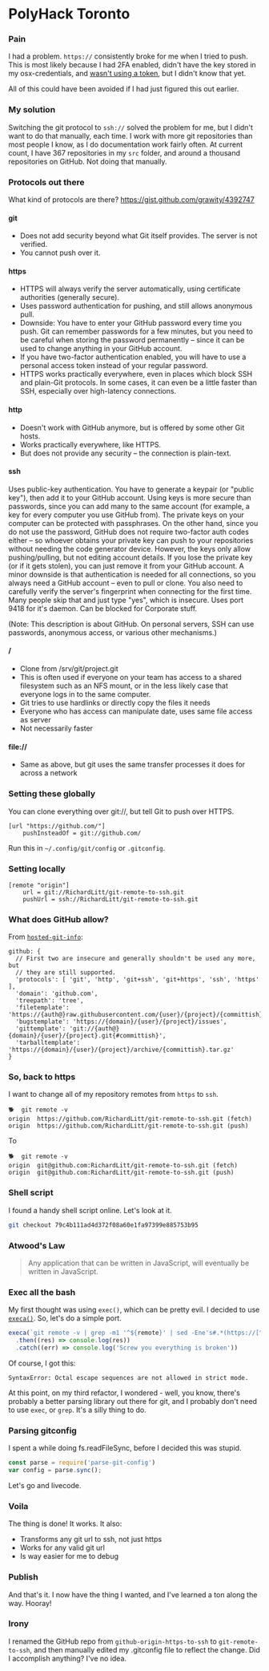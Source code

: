 # PolyHack Toronto

### Pain

I had a problem. `https://` consistently broke for me when I tried to push. This is most likely because I had 2FA enabled, didn't have the key stored in my osx-credentials, and [wasn't using a token](http://olivierlacan.com/posts/why-is-git-https-not-working-on-github/), but I didn't know that yet.

All of this could have been avoided if I had just figured this out earlier.

### My solution

Switching the git protocol to `ssh://` solved the problem for me, but I didn't want to do that manually, each time. I work with more git repositories than most people I know, as I do documentation work fairly often. At current count, I have 367 repositories in my `src` folder, and around a thousand repositories on GitHub. Not doing that manually.

### Protocols out there

What kind of protocols are there? https://gist.github.com/grawity/4392747

#### git

- Does not add security beyond what Git itself provides. The server is not verified.
- You cannot push over it.

#### https

- HTTPS will always verify the server automatically, using certificate authorities (generally secure).
- Uses password authentication for pushing, and still allows anonymous pull.
- Downside: You have to enter your GitHub password every time you push. Git can remember passwords for a few minutes, but you need to be careful when storing the password permanently – since it can be used to change anything in your GitHub account.
- If you have two-factor authentication enabled, you will have to use a personal access token instead of your regular password.
- HTTPS works practically everywhere, even in places which block SSH and plain-Git protocols. In some cases, it can even be a little faster than SSH, especially over high-latency connections.

#### http

- Doesn't work with GitHub anymore, but is offered by some other Git hosts.
- Works practically everywhere, like HTTPS.
- But does not provide any security – the connection is plain-text.

#### ssh

Uses public-key authentication. You have to generate a keypair (or "public key"), then add it to your GitHub account.
Using keys is more secure than passwords, since you can add many to the same account (for example, a key for every computer you use GitHub from). The private keys on your computer can be protected with passphrases.
On the other hand, since you do not use the password, GitHub does not require two-factor auth codes either – so whoever obtains your private key can push to your repositories without needing the code generator device.
However, the keys only allow pushing/pulling, but not editing account details. If you lose the private key (or if it gets stolen), you can just remove it from your GitHub account.
A minor downside is that authentication is needed for all connections, so you always need a GitHub account – even to pull or clone.
You also need to carefully verify the server's fingerprint when connecting for the first time. Many people skip that and just type "yes", which is insecure.
Uses port 9418 for it's daemon. Can be blocked for Corporate stuff. 

(Note: This description is about GitHub. On personal servers, SSH can use passwords, anonymous access, or various other mechanisms.)

#### /

-  Clone from /srv/git/project.git
- This is often used if everyone on your team has access to a shared filesystem such as an NFS mount, or in the less likely case that everyone logs in to the same computer.
- Git tries to use hardlinks or directly copy the files it needs
- Everyone who has access can manipulate date, uses same file access as server
- Not necessarily faster

#### file://

- Same as above, but git uses the same transfer processes it does for across a network


### Setting these globally

You can clone everything over git://, but tell Git to push over HTTPS.

```
[url "https://github.com/"]
    pushInsteadOf = git://github.com/
```

Run this in  `~/.config/git/config` or `.gitconfig`.

### Setting locally

```
[remote "origin"]
    url = git://RichardLitt/git-remote-to-ssh.git
    pushUrl = ssh://RichardLitt/git-remote-to-ssh.git
```

### What does GitHub allow? 

From [`hosted-git-info`](https://www.npmjs.com/package/hosted-git-info):

```
github: {
  // First two are insecure and generally shouldn't be used any more, but
  // they are still supported.
  'protocols': [ 'git', 'http', 'git+ssh', 'git+https', 'ssh', 'https' ],
  'domain': 'github.com',
  'treepath': 'tree',
  'filetemplate': 'https://{auth@}raw.githubusercontent.com/{user}/{project}/{committish}/{path}',
  'bugstemplate': 'https://{domain}/{user}/{project}/issues',
  'gittemplate': 'git://{auth@}{domain}/{user}/{project}.git{#committish}',
  'tarballtemplate': 'https://{domain}/{user}/{project}/archive/{committish}.tar.gz'
}
```

### So, back to https

I want to change all of my repository remotes from `https` to `ssh`. 

```
🐕  git remote -v
origin	https://github.com/RichardLitt/git-remote-to-ssh.git (fetch)
origin	https://github.com/RichardLitt/git-remote-to-ssh.git (push)
```

To

```
🐕  git remote -v
origin	git@github.com:RichardLitt/git-remote-to-ssh.git (fetch)
origin	git@github.com:RichardLitt/git-remote-to-ssh.git (push)
```

### Shell script

I found a handy shell script online. Let's look at it.

```sh
git checkout 79c4b111ad4d372f08a60e1fa97399e885753b95
```

### Atwood's Law

> Any application that can be written in JavaScript, will eventually be written in JavaScript.

### Exec all the bash

My first thought was using `exec()`, which can be pretty evil. I decided to use [`execa()`](https://github.com/sindresorhus/execa). So, let's do a simple port.

```js
execa(`git remote -v | grep -m1 '^${remote}' | sed -Ene's#.*(https://[^[:space:]]*).*#\1#p'`)
  .then((res) => console.log(res))
  .catch((err) => console.log('Screw you everything is broken'))
```

Of course, I got this:

```
SyntaxError: Octal escape sequences are not allowed in strict mode.
```

At this point, on my third refactor, I wondered - well, you know, there's probably a better parsing library out there for git, and I probably don't need to use `exec`, or `grep`. It's a silly thing to do. 

### Parsing gitconfig

I spent a while doing fs.readFileSync, before I decided this was stupid.

```js
const parse = require('parse-git-config')
var config = parse.sync();
```

Let's go and livecode.

### Voila

The thing is done! It works. It also:

- Transforms any git url to ssh, not just https
- Works for any valid git url
- Is way easier for me to debug

### Publish

And that's it. I now have the thing I wanted, and I've learned a ton along the way. Hooray!

### Irony

I renamed the GitHub repo from `github-origin-https-to-ssh` to `git-remote-to-ssh`, and then manually edited my .gitconfig file to reflect the change. Did I accomplish anything? I've no idea.

